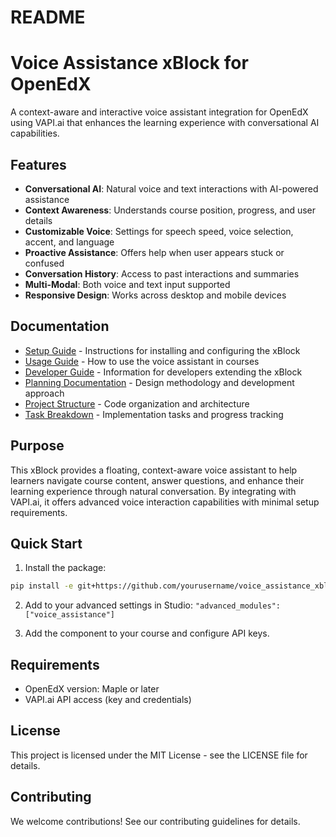 # README

# Voice Assistance xBlock for OpenEdX
A context-aware and interactive voice assistant integration for OpenEdX using VAPI.ai that enhances the learning experience with conversational AI capabilities.

## Features
- **Conversational AI**: Natural voice and text interactions with AI-powered assistance
- **Context Awareness**: Understands course position, progress, and user details
- **Customizable Voice**: Settings for speech speed, voice selection, accent, and language
- **Proactive Assistance**: Offers help when user appears stuck or confused
- **Conversation History**: Access to past interactions and summaries
- **Multi-Modal**: Both voice and text input supported
- **Responsive Design**: Works across desktop and mobile devices

## Documentation
- [Setup Guide](docs/STRUCTURE.md#setup) - Instructions for installing and configuring the xBlock
- [Usage Guide](docs/USAGE.md) - How to use the voice assistant in courses
- [Developer Guide](docs/STRUCTURE.md#development) - Information for developers extending the xBlock
- [Planning Documentation](docs/PLANNING.md) - Design methodology and development approach
- [Project Structure](docs/STRUCTURE.md) - Code organization and architecture
- [Task Breakdown](docs/TASKS.md) - Implementation tasks and progress tracking

## Purpose

This xBlock provides a floating, context-aware voice assistant to help learners navigate course content, answer questions, and enhance their learning experience through natural conversation. By integrating with VAPI.ai, it offers advanced voice interaction capabilities with minimal setup requirements.

## Quick Start

1. Install the package:
```bash
pip install -e git+https://github.com/yourusername/voice_assistance_xblock.git#egg=voice_assistance_xblock
```

2. Add to your advanced settings in Studio:
```"advanced_modules": ["voice_assistance"]```

3. Add the component to your course and configure API keys.

## Requirements
* OpenEdX version: Maple or later
* VAPI.ai API access (key and credentials)

## License
This project is licensed under the MIT License - see the LICENSE file for details.

## Contributing
We welcome contributions! See our contributing guidelines for details.